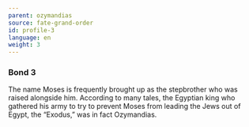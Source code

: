 ```yaml
---
parent: ozymandias
source: fate-grand-order
id: profile-3
language: en
weight: 3
---
```


### Bond 3

The name Moses is frequently brought up as the stepbrother who was raised alongside him. According to many tales, the Egyptian king who gathered his army to try to prevent Moses from leading the Jews out of Egypt, the “Exodus,” was in fact Ozymandias.
